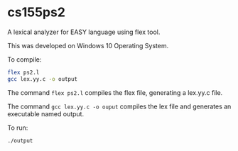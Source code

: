 # cs155ps2

A lexical analyzer for EASY language using flex tool.

This was developed on Windows 10 Operating System.

To compile:

```bash
flex ps2.l
gcc lex.yy.c -o output
```

The command `flex ps2.l` compiles the flex file, generating a lex.yy.c file.

The command `gcc lex.yy.c -o ouput` compiles the lex file and generates an executable named output.

To run:

```bash
./output
```
